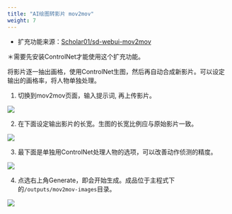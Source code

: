 ```yaml
---
title: "AI绘图转影片 mov2mov"
weight: 7
---
```


- 扩充功能来源：[Scholar01/sd-webui-mov2mov](https://github.com/Scholar01/sd-webui-mov2mov)

＊需要先安装ControlNet才能使用这个扩充功能。

将影片逐一抽出画格，使用ControlNet生图，然后再自动合成新影片。可以设定输出的画格率，将人物单独处理。


1. 切换到mov2mov页面，输入提示词, 再上传影片。

![](../../../images/mov2mov-1.webp)

2. 在下面设定输出影片的长宽。生图的长宽比例应与原始影片一致。

![](../../../images/mov2mov-2.webp)

3. 最下面是单独用ControlNet处理人物的选项，可以改善动作侦测的精度。

![](../../../images/mov2mov-3.webp)

4. 点选右上角Generate，即会开始生成。成品位于主程式下的`/outputs/mov2mov-images`目录。

![](../../../images/mov2mov-4.webp)
